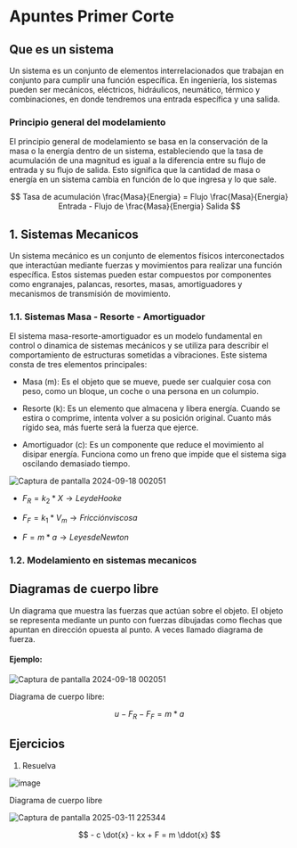 # Apuntes Primer Corte
## Que es un sistema
Un sistema es un conjunto de elementos interrelacionados que trabajan en conjunto para cumplir una función específica. En ingeniería, los sistemas pueden ser mecánicos, eléctricos, hidráulicos, neumático, térmico y combinaciones, en donde tendremos una entrada específica y una salida.

### Principio general del modelamiento
El principio general de modelamiento se basa en la conservación de la masa o la energía dentro de un sistema, estableciendo que la tasa de acumulación de una magnitud es igual a la diferencia entre su flujo de entrada y su flujo de salida. Esto significa que la cantidad de masa o energía en un sistema cambia en función de lo que ingresa y lo que sale.

$$ Tasa de acumulación \frac{Masa}{Energia} = Flujo \frac{Masa}{Energia} Entrada - Flujo  de \frac{Masa}{Energia} Salida $$

## 1. Sistemas Mecanicos
Un sistema mecánico es un conjunto de elementos físicos interconectados que interactúan mediante fuerzas y movimientos para realizar una función específica. Estos sistemas pueden estar compuestos por componentes como engranajes, palancas, resortes, masas, amortiguadores y mecanismos de transmisión de movimiento.

### 1.1. Sistemas Masa - Resorte - Amortiguador
El sistema masa-resorte-amortiguador es un modelo fundamental en control o dinamica de sistemas mecánicos y se utiliza para describir el comportamiento de estructuras sometidas a vibraciones. Este sistema consta de tres elementos principales:

- Masa (m): Es el objeto que se mueve, puede ser cualquier cosa con peso, como un bloque, un coche o una persona en un columpio.

- Resorte (k): Es un elemento que almacena y libera energía. Cuando se estira o comprime, intenta volver a su posición original. Cuanto más rígido sea, más fuerte será la fuerza que ejerce.

- Amortiguador (c): Es un componente que reduce el movimiento al disipar energía. Funciona como un freno que impide que el sistema siga oscilando demasiado tiempo.

![Captura de pantalla 2024-09-18 002051](https://github.com/user-attachments/assets/a776c23b-8b11-439d-ab1c-3a530646ce1d)

- $F_{R} = k_{2} * X →  Ley de Hooke$

- $F_{F} = k_{1} * V_{m} →  Fricción viscosa$

- $F = m * a →  Leyes de Newton$

### 1.2. Modelamiento en sistemas mecanicos
## Diagramas de cuerpo libre
Un diagrama que muestra las fuerzas que actúan sobre el objeto. El objeto se representa mediante un punto con fuerzas dibujadas como flechas que apuntan en dirección opuesta al punto. A veces llamado diagrama de fuerza.

#### Ejemplo:

![Captura de pantalla 2024-09-18 002051](https://github.com/user-attachments/assets/a776c23b-8b11-439d-ab1c-3a530646ce1d)

Diagrama de cuerpo libre:

$$ u - F_{R} - F_{F} = m * a $$

## Ejercicios

1. Resuelva

![image](https://github.com/user-attachments/assets/20977599-204a-4039-b169-4e0e4de194f7)

Diagrama de cuerpo libre

![Captura de pantalla 2025-03-11 225344](https://github.com/user-attachments/assets/277d82e7-cb4b-4290-a942-bd008b679e40)

$$ - c \dot{x} - kx + F = m \ddot{x} $$
